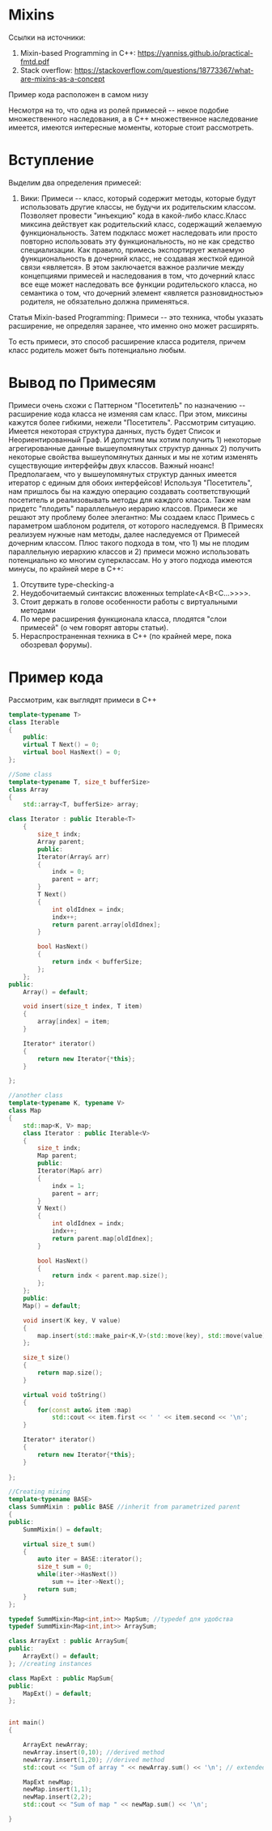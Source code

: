 # Mixins

Ссылки на источники:
1. Mixin-based Programming in C++: https://yanniss.github.io/practical-fmtd.pdf
2. Stack overflow: https://stackoverflow.com/questions/18773367/what-are-mixins-as-a-concept

Пример кода расположен в самом низу

Несмотря на то, что одна из ролей примесей -- некое подобие множественного наследования, а в С++ множественное 
наследование имеется, имеются интересные моменты, которые стоит рассмотреть.

# Вступление

Выделим два определения примесей:

1. Вики: Примеси -- класс, который содержит методы, которые будут использовать другие классы, не будучи их родительским классом. Позволяет провести "инъекцию" кода в какой-либо класс.Класс миксина действует как родительский класс, содержащий желаемую функциональность. Затем подкласс может наследовать или просто повторно использовать эту функциональность, но не как средство специализации. Как правило, примесь экспортирует желаемую функциональность в дочерний класс, не создавая жесткой единой связи «является». В этом заключается важное различие между концепциями примесей и наследования в том, что дочерний класс все еще может наследовать все функции родительского класса, но семантика о том, что дочерний элемент «является разновидностью» родителя, не обязательно должна применяться.

Статья Mixin-based Programming: Примеси -- это техника, чтобы указать расширение, не определяя заранее, что именно оно может расширять.

То есть примеси, это способ расширение класса родителя, причем класс родитель может быть потенциально любым.

# Вывод по Примесям

Примеси очень схожи с Паттерном "ПосетителЬ" по назначению -- расширение кода класса не изменяя сам класс.
При этом, миксины кажутся более гибкими, нежели "Посетитель".
Рассмотрим ситуацию. Имеется некоторая структура данных, пусть будет Список и Неориентированный Граф. И допустим мы хотим получить 1) некоторые агрегированные данные вышеупомянутых структур данных 2) получить некоторые свойства вышеупомянутых данных и мы не хотим изменять существующие интерфейфы двух классов.
Важный нюанс! Предполагаем, что у вышеупомянутых структур данных имеется итератор с единым для обоих интерфейсов!
Используя "Посетитель", нам пришлось бы на каждую операцию создавать соответствующий посетитель и реализовывать методы для каждого класса. Также нам придетс "плодить" параллельную иерарию классов.
Примеси же решают эту проблему более элегантно: Мы создаем класс Примесь с параметром шаблоном родителя, от которого наследуемся. В Примесях реализуем нужные нам методы, далее наследуемся от Примесей дочерним классом. Плюс такого подхода в том, что 1) мы не плодим параллельную иерархию классов и 2) примеси можно использовать потенциально ко многим суперклассам. 
Но у этого подхода имеются минусы, по крайней мере в С++:
1) Отсутвите type-checking-a
2) Неудобочитаемый синтаксис вложенных template<A<B<C...>>>>. 
3) Стоит держать в голове особенности работы с виртуальными методами
4) По мере расширения функционала класса, плодятся "слои примесей" (о чем говорят авторы статьи).
5) Нераспространенная техника в С++ (по крайней мере, пока обозревал форумы).

# Пример кода

Рассмотрим, как выглядят примеси в C++

```cpp
template<typename T>
class Iterable
{
    public:
    virtual T Next() = 0;
    virtual bool HasNext() = 0;
};

//Some class
template<typename T, size_t bufferSize>
class Array
{
    std::array<T, bufferSize> array;

class Iterator : public Iterable<T>
    {
        size_t indx;
        Array parent;
        public:
        Iterator(Array& arr)
        {
            indx = 0;
            parent = arr;
        }
        T Next()
        {
            int oldIdnex = indx;
            indx++;
            return parent.array[oldIdnex];
        }

        bool HasNext()
        {
            return indx < bufferSize;
        };
    };
public:
    Array() = default;

    void insert(size_t index, T item)
    {
        array[index] = item;
    }

    Iterator* iterator()
    {
        return new Iterator{*this};
    }

};

//another class
template<typename K, typename V>
class Map
{
    std::map<K, V> map;
    class Iterator : public Iterable<V>
    {
        size_t indx;
        Map parent;
        public:
        Iterator(Map& arr)
        {
            indx = 1;
            parent = arr;
        }
        V Next()
        {
            int oldIdnex = indx;
            indx++;
            return parent.map[oldIdnex];
        }

        bool HasNext()
        {
            return indx < parent.map.size();
        };
    };
    public:
    Map() = default;

    void insert(K key, V value)
    {
        map.insert(std::make_pair<K,V>(std::move(key), std::move(value)));
    };

    size_t size()
    {
        return map.size();
    }

    virtual void toString()
    {
        for(const auto& item :map)
            std::cout << item.first << ' ' << item.second << '\n';
    }

    Iterator* iterator()
    {
        return new Iterator{*this};
    }
    
};

//Creating mixing
template<typename BASE>
class SummMixin : public BASE //inherit from parametrized parent
{
public:
    SummMixin() = default;

    virtual size_t sum()
    {
        auto iter = BASE::iterator();
        size_t sum = 0;
        while(iter->HasNext())
            sum += iter->Next();
        return sum;
    }
};

typedef SummMixin<Map<int,int>> MapSum; //typedef для удобства
typedef SummMixin<Map<int,int>> ArraySum;

class ArrayExt : public ArraySum{
public:
    ArrayExt() = default;
}; //creating instances

class MapExt : public MapSum{
public:
    MapExt() = default;
};


int main()
{

    ArrayExt newArray;
    newArray.insert(0,10); //derived method
    newArray.insert(1,20); //derived method
    std::cout << "Sum of array " << newArray.sum() << '\n'; // extended method

    MapExt newMap;
    newMap.insert(1,1);
    newMap.insert(2,2);
    std::cout << "Sum of map " << newMap.sum() << '\n';

}
```
